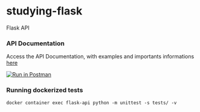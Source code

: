 # studying-flask
Flask API

### API Documentation
Access the API Documentation, with examples and importants informations [here](https://documenter.getpostman.com/view/12464969/T1LVA4k8?version=latest)

[![Run in Postman](https://run.pstmn.io/button.svg)](https://app.getpostman.com/run-collection/d97f2b3738ec597d9c54)


### Running dockerized tests
```commandline
docker container exec flask-api python -m unittest -s tests/ -v
```